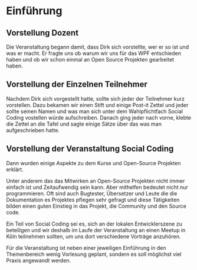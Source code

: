 # Einführung

## Vorstellung Dozent

Die Veranstaltung begann damit, dass Dirk sich vorstellte, wer er so ist und was er macht.
Er fragte uns ob warum wir uns für das WPF entschieden haben und ob wir schon einmal an Open Source Projekten gearbeitet haben.

## Vorstellung der Einzelnen Teilnehmer

Nachdem Dirk sich vorgestellt hatte, sollte sich jeder der Teilnehmer kurz vorstellen.
Dazu bekamen wir einen Stift und einige Post-it Zettel und jeder sollte seinen Namen und was man sich unter dem Wahlpflichtfach Social Coding vostellen würde aufschreiben.
Danach ging jeder nach vorne, klebte die Zettel an die Tafel und sagte einige Sätze über das was man aufgeschrieben hatte.

## Vorstellung der Veranstaltung Social Coding

Dann wurden einige Aspekte zu dem Kurse und Open-Source Projekten erklärt.

Unter anderem das das Mitwirken an Open-Source Projekten nicht immer einfach ist und Zeitaufwendig sein kann. Aber mithelfen bedeutet nicht nur programmieren. Oft sind auch Bugtester, Übersetzer und Leute die die Dokumentation es Projektes pflegen sehr gefragt und diese Tätigkeiten bilden einen guten Einstieg in das Projekt, die Community und den Source code.

Ein Teil von Social Coding sei es, sich an der lokalen Entwicklerszene zu beteiligen und wir deshalb im Laufe der Veranstaltung an einen Meetup in Köln teilnehmen sollten, um uns dort verschiedene Vorträge anzuhören.

Für die Veranstaltung ist neben einer jeweiligen Einführung in den Themenbereich wenig Vorlesung geplant, sondern es soll möglichst viel Praxis angewandt werden.
